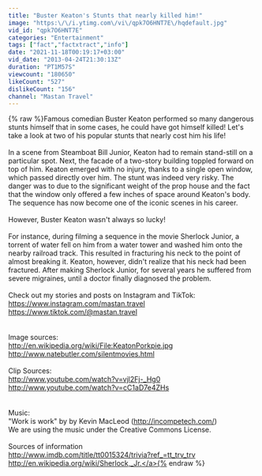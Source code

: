 ```yaml
---
title: "Buster Keaton's Stunts that nearly killed him!"
image: "https:\/\/i.ytimg.com\/vi\/qpk7O6HNT7E\/hqdefault.jpg"
vid_id: "qpk7O6HNT7E"
categories: "Entertainment"
tags: ["fact","factxtract","info"]
date: "2021-11-18T00:19:17+03:00"
vid_date: "2013-04-24T21:30:13Z"
duration: "PT1M57S"
viewcount: "180650"
likeCount: "527"
dislikeCount: "156"
channel: "Mastan Travel"
---
```

{% raw %}Famous comedian Buster Keaton performed so many dangerous stunts himself that in some cases, he could have got himself killed! Let's take a look at two of his popular stunts that nearly cost him his life!<br /><br />In a scene from Steamboat Bill Junior, Keaton had to remain stand-still on a particular spot. Next, the facade of a two-story building toppled forward on top of him. Keaton emerged with no injury, thanks to a single open window, which passed directly over him. The stunt was indeed very risky. The danger was to due to the significant weight of the prop house and the fact that the window only offered a few inches of space around Keaton's body. The sequence has now become one of the iconic scenes in his career.<br /><br />However, Buster Keaton wasn't always so lucky!<br /><br />For instance, during filming a sequence in the movie Sherlock Junior, a torrent of water fell on him from a water tower and washed him onto the nearby railroad track. This resulted in fracturing his neck to the point of almost breaking it. Keaton, however, didn't realize that his neck had been fractured. After making Sherlock Junior, for several years he suffered from severe migraines, until a doctor finally diagnosed the problem.<br /><br />Check out my stories and posts on Instagram and TikTok:<br /> <a rel="nofollow" target="blank" href="https://www.instagram.com/mastan.travel">https://www.instagram.com/mastan.travel</a><br /><a rel="nofollow" target="blank" href="https://www.tiktok.com/@mastan.travel">https://www.tiktok.com/@mastan.travel</a><br /><br /><br />Image sources:<br /><a rel="nofollow" target="blank" href="http://en.wikipedia.org/wiki/File:KeatonPorkpie.jpg">http://en.wikipedia.org/wiki/File:KeatonPorkpie.jpg</a><br /><a rel="nofollow" target="blank" href="http://www.natebutler.com/silentmovies.html">http://www.natebutler.com/silentmovies.html</a><br /><br />Clip Sources:<br /><a rel="nofollow" target="blank" href="http://www.youtube.com/watch?v=vjl2Fj-_Hg0">http://www.youtube.com/watch?v=vjl2Fj-_Hg0</a><br /><a rel="nofollow" target="blank" href="http://www.youtube.com/watch?v=cC1aD7e4ZHs">http://www.youtube.com/watch?v=cC1aD7e4ZHs</a><br /><br /><br />Music:<br />&quot;Work is work&quot; by by Kevin MacLeod (<a rel="nofollow" target="blank" href="http://incompetech.com/)">http://incompetech.com/)</a><br />We are using the music under the Creative Commons License.<br /><br />Sources of information<br /><a rel="nofollow" target="blank" href="http://www.imdb.com/title/tt0015324/trivia?ref_=tt_trv_trv">http://www.imdb.com/title/tt0015324/trivia?ref_=tt_trv_trv</a><br /><a rel="nofollow" target="blank" href="http://en.wikipedia.org/wiki/Sherlock,_Jr.">http://en.wikipedia.org/wiki/Sherlock,_Jr.</a>{% endraw %}

